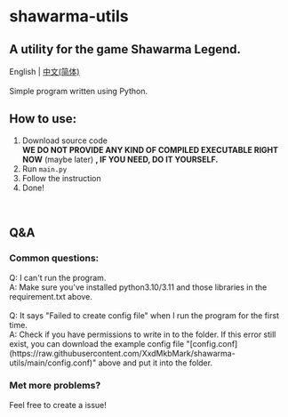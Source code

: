 # shawarma-utils
A utility for the game Shawarma Legend.
---
English | [中文(简体)](https://github.com/XxdMkbMark/shawarma-utils/blob/main/README_ZH.md) </br>
</br>
Simple program written using Python. </br>
## How to use:
1. Download source code </br>
   **WE DO NOT PROVIDE ANY KIND OF COMPILED EXECUTABLE RIGHT NOW** (maybe later) **, IF YOU NEED, DO IT YOURSELF.**
2. Run `main.py`
3. Follow the instruction
4. Done!</br>
</br>

<h2>Q&A</h2>
<h3>Common questions:</h3>
Q: I can't run the program.</br>
A: Make sure you've installed python3.10/3.11 and those libraries in the requirement.txt above.</br>
</br>
Q: It says "Failed to create config file" when I run the program for the first time. </br>
A: Check if you have permissions to write in to the folder. If this error still exist, you can download the example config file "[config.conf](https://raw.githubusercontent.com/XxdMkbMark/shawarma-utils/main/config.conf)" above and put it into the folder.
</br>
<h3>Met more problems?</h3>
Feel free to create a issue!
